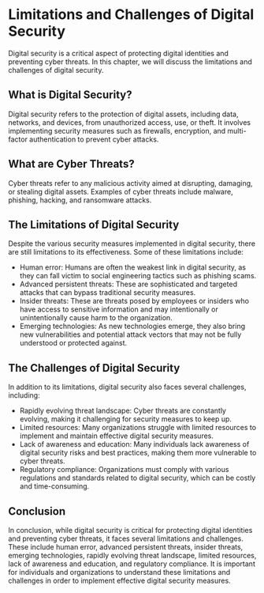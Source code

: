 Limitations and Challenges of Digital Security
===========================================================================================================

Digital security is a critical aspect of protecting digital identities and preventing cyber threats. In this chapter, we will discuss the limitations and challenges of digital security.

What is Digital Security?
-------------------------

Digital security refers to the protection of digital assets, including data, networks, and devices, from unauthorized access, use, or theft. It involves implementing security measures such as firewalls, encryption, and multi-factor authentication to prevent cyber attacks.

What are Cyber Threats?
-----------------------

Cyber threats refer to any malicious activity aimed at disrupting, damaging, or stealing digital assets. Examples of cyber threats include malware, phishing, hacking, and ransomware attacks.

The Limitations of Digital Security
-----------------------------------

Despite the various security measures implemented in digital security, there are still limitations to its effectiveness. Some of these limitations include:

* Human error: Humans are often the weakest link in digital security, as they can fall victim to social engineering tactics such as phishing scams.
* Advanced persistent threats: These are sophisticated and targeted attacks that can bypass traditional security measures.
* Insider threats: These are threats posed by employees or insiders who have access to sensitive information and may intentionally or unintentionally cause harm to the organization.
* Emerging technologies: As new technologies emerge, they also bring new vulnerabilities and potential attack vectors that may not be fully understood or protected against.

The Challenges of Digital Security
----------------------------------

In addition to its limitations, digital security also faces several challenges, including:

* Rapidly evolving threat landscape: Cyber threats are constantly evolving, making it challenging for security measures to keep up.
* Limited resources: Many organizations struggle with limited resources to implement and maintain effective digital security measures.
* Lack of awareness and education: Many individuals lack awareness of digital security risks and best practices, making them more vulnerable to cyber threats.
* Regulatory compliance: Organizations must comply with various regulations and standards related to digital security, which can be costly and time-consuming.

Conclusion
----------

In conclusion, while digital security is critical for protecting digital identities and preventing cyber threats, it faces several limitations and challenges. These include human error, advanced persistent threats, insider threats, emerging technologies, rapidly evolving threat landscape, limited resources, lack of awareness and education, and regulatory compliance. It is important for individuals and organizations to understand these limitations and challenges in order to implement effective digital security measures.
